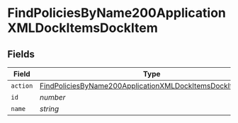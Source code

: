 # FindPoliciesByName200ApplicationXMLDockItemsDockItem


## Fields

| Field                                                                                                                                               | Type                                                                                                                                                | Required                                                                                                                                            | Description                                                                                                                                         | Example                                                                                                                                             |
| --------------------------------------------------------------------------------------------------------------------------------------------------- | --------------------------------------------------------------------------------------------------------------------------------------------------- | --------------------------------------------------------------------------------------------------------------------------------------------------- | --------------------------------------------------------------------------------------------------------------------------------------------------- | --------------------------------------------------------------------------------------------------------------------------------------------------- |
| `action`                                                                                                                                            | [FindPoliciesByName200ApplicationXMLDockItemsDockItemAction](../../models/operations/findpoliciesbyname200applicationxmldockitemsdockitemaction.md) | :heavy_minus_sign:                                                                                                                                  | N/A                                                                                                                                                 |                                                                                                                                                     |
| `id`                                                                                                                                                | *number*                                                                                                                                            | :heavy_minus_sign:                                                                                                                                  | N/A                                                                                                                                                 | 1                                                                                                                                                   |
| `name`                                                                                                                                              | *string*                                                                                                                                            | :heavy_minus_sign:                                                                                                                                  | N/A                                                                                                                                                 | Safari                                                                                                                                              |